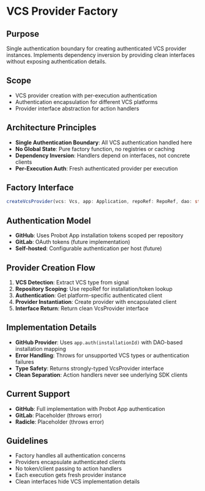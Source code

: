 # VCS Provider Factory

## Purpose
Single authentication boundary for creating authenticated VCS provider instances. Implements dependency inversion by providing clean interfaces without exposing authentication details.

## Scope
- VCS provider creation with per-execution authentication
- Authentication encapsulation for different VCS platforms
- Provider interface abstraction for action handlers

## Architecture Principles
- **Single Authentication Boundary**: All VCS authentication handled here
- **No Global State**: Pure factory function, no registries or caching
- **Dependency Inversion**: Handlers depend on interfaces, not concrete clients
- **Per-Execution Auth**: Fresh authenticated provider per execution

## Factory Interface
```typescript
createVcsProvider(vcs: Vcs, app: Application, repoRef: RepoRef, dao: string): Promise<VcsProvider>
```

## Authentication Model
- **GitHub**: Uses Probot App installation tokens scoped per repository
- **GitLab**: OAuth tokens (future implementation)
- **Self-hosted**: Configurable authentication per host (future)

## Provider Creation Flow
1. **VCS Detection**: Extract VCS type from signal
2. **Repository Scoping**: Use repoRef for installation/token lookup
3. **Authentication**: Get platform-specific authenticated client
4. **Provider Instantiation**: Create provider with encapsulated client
5. **Interface Return**: Return clean VcsProvider interface

## Implementation Details
- **GitHub Provider**: Uses `app.auth(installationId)` with DAO-based installation mapping
- **Error Handling**: Throws for unsupported VCS types or authentication failures  
- **Type Safety**: Returns strongly-typed VcsProvider interface
- **Clean Separation**: Action handlers never see underlying SDK clients

## Current Support
- **GitHub**: Full implementation with Probot App authentication
- **GitLab**: Placeholder (throws error)
- **Radicle**: Placeholder (throws error)

## Guidelines
- Factory handles all authentication concerns
- Providers encapsulate authenticated clients
- No token/client passing to action handlers
- Each execution gets fresh provider instance
- Clean interfaces hide VCS implementation details